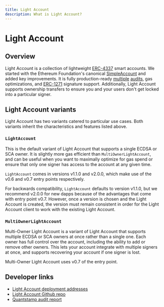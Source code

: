 ```yaml
---
title: Light Account
description: What is Light Account?
---
```



# Light Account

## Overview

Light Account is a collection of lightweight [ERC-4337](https://eips.ethereum.org/EIPS/eip-4337) smart accounts. We started with the Ethereum Foundation's canonical [SimpleAccount](https://github.com/eth-infinitism/account-abstraction/blob/develop/contracts/samples/SimpleAccount.sol) and added key improvements. It is fully production-ready [multiple](https://github.com/alchemyplatform/light-account/blob/develop/audits/2024-01-09_quantstamp_aa8196b.pdf) [audits](https://github.com/alchemyplatform/light-account/blob/develop/audits/2024-04-26_quantstamp_93f46a2.pdf), gas optimizations, and [ERC-1271](https://eips.ethereum.org/EIPS/eip-1271) signature support. Additionally, Light Account supports ownership transfers to ensure you and your users don't get locked into a particular signer.

## Light Account variants

Light Account has two variants catered to particular use cases. Both variants inherit the characteristics and features listed above.

### `LightAccount`

This is the default variant of Light Account that supports a single ECDSA or SCA owner. It is slightly more gas efficient than `MultiOwnerLightAccount`, and can be useful when you want to maximally optimize for gas spend or ensure that only one signer has access to the account at any given time.

`LightAccount` comes in versions v1.1.0 and v2.0.0, which make use of the v0.6 and v0.7 entry points respectively.

For backwards compatibility, `LightAccount` defaults to version v1.1.0, but we recommend v2.0.0 for new dapps because of the advantages that come with entry point v0.7. However, once a version is chosen and the Light Account is created, the version must remain consistent in order for the Light Account client to work with the existing Light Account.

### `MultiOwnerLightAccount`

Multi-Owner Light Account is a variant of Light Account that supports multiple ECDSA or SCA owners at once rather than a single one. Each owner has full control over the account, including the ability to add or remove other owners. This lets your account integrate with multiple signers at once, and supports recovering your account if one signer is lost.

Multi-Owner Light Account uses v0.7 of the entry point.

## Developer links

- [Light Account deployment addresses](/smart-accounts/light-account/deployments)
- [Light Account Github repo](https://github.com/alchemyplatform/light-account)
- [Quantstamp audit report](https://github.com/alchemyplatform/light-account/blob/develop/audits/2024-04-26_quantstamp_93f46a2.pdf)
